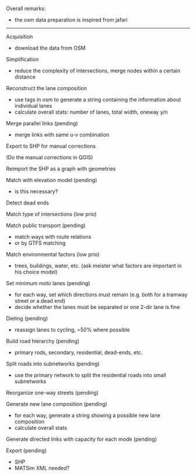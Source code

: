 Overall remarks:
- the osm data preparation is inspired from jafari

-----------------------------------------------------------------------------------------------------------------------

Acquisition
- download the data from OSM

Simplification
- reduce the complexity of intersections, merge nodes within a certain distance

Reconstruct the lane composition
- use tags in osm to generate a string containing the information about individual lanes
- calculate overall stats: number of lanes, total width, oneway y/n

Merge parallel links (pending)
- merge links with same u-v combination

Export to SHP for manual corrections

(Do the manual corrections in QGIS)

Reimport the SHP as a graph with geometries

Match with elevation model (pending)
- is this necessary?

Detect dead ends

Match type of intersections (low prio)

Match public transport (pending)
- match ways with route relations
- or by GTFS matching

Match environmental factors (low prio)
- trees, buildings, water, etc. (ask meister what factors are important in his choice model)

Set minimum moto lanes (pending)
- for each way, set which directions must remain (e.g. both for a tramway street or a dead end)
- decide whether the lanes must be separated or one 2-dir lane is fine

Dieting (pending)
- reassign lanes to cycling, ~50% where possible

Build road hierarchy (pending)
- primary rods, secondary, residential, dead-ends, etc.

Split roads into subnetworks (pending)
- use the primary network to split the residential roads into small subnetworks

Reorganize one-way streets (pending)

Generate new lane composition (pending)
- for each way, generate a string showing a possible new lane composition
- calculate overall stats

Generate directed links with capacity for each mode (pending)

Export (pending)
- SHP
- MATSim XML needed?